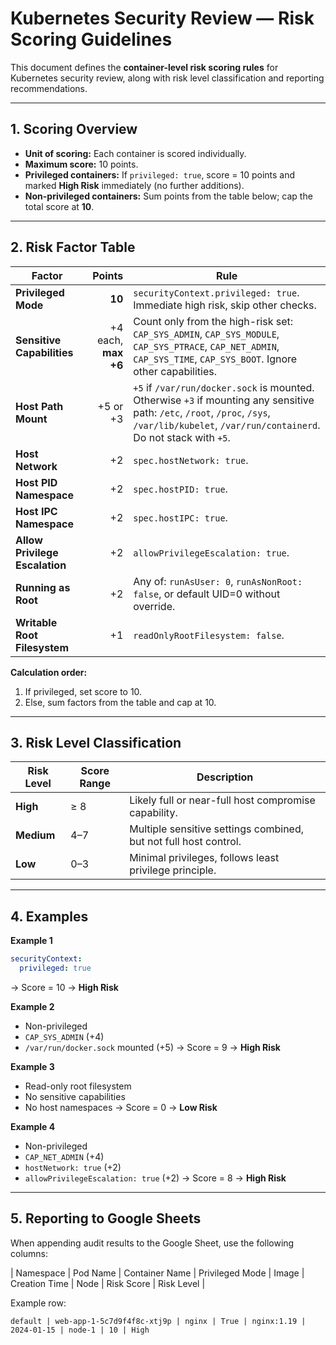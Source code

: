 # Kubernetes Security Review — Risk Scoring Guidelines

This document defines the **container-level risk scoring rules** for Kubernetes security review, along with risk level classification and reporting recommendations.

---

## 1. Scoring Overview

- **Unit of scoring:** Each container is scored individually.
- **Maximum score:** 10 points.
- **Privileged containers:** If `privileged: true`, score = 10 points and marked **High Risk** immediately (no further additions).
- **Non-privileged containers:** Sum points from the table below; cap the total score at **10**.

---

## 2. Risk Factor Table

| Factor | Points | Rule |
|--------|-------:|------|
| **Privileged Mode** | **10** | `securityContext.privileged: true`. Immediate high risk, skip other checks. |
| **Sensitive Capabilities** | +4 each, **max +6** | Count only from the high-risk set: `CAP_SYS_ADMIN`, `CAP_SYS_MODULE`, `CAP_SYS_PTRACE`, `CAP_NET_ADMIN`, `CAP_SYS_TIME`, `CAP_SYS_BOOT`. Ignore other capabilities. |
| **Host Path Mount** | +5 or +3 | `+5` if `/var/run/docker.sock` is mounted. Otherwise `+3` if mounting any sensitive path: `/etc`, `/root`, `/proc`, `/sys`, `/var/lib/kubelet`, `/var/run/containerd`. Do not stack with `+5`. |
| **Host Network** | +2 | `spec.hostNetwork: true`. |
| **Host PID Namespace** | +2 | `spec.hostPID: true`. |
| **Host IPC Namespace** | +2 | `spec.hostIPC: true`. |
| **Allow Privilege Escalation** | +2 | `allowPrivilegeEscalation: true`. |
| **Running as Root** | +2 | Any of: `runAsUser: 0`, `runAsNonRoot: false`, or default UID=0 without override. |
| **Writable Root Filesystem** | +1 | `readOnlyRootFilesystem: false`. |

**Calculation order:**
1. If privileged, set score to 10.
2. Else, sum factors from the table and cap at 10.

---

## 3. Risk Level Classification

| Risk Level | Score Range | Description |
|------------|-------------|-------------|
| **High** | ≥ 8 | Likely full or near-full host compromise capability. |
| **Medium** | 4–7 | Multiple sensitive settings combined, but not full host control. |
| **Low** | 0–3 | Minimal privileges, follows least privilege principle. |

---

## 4. Examples

**Example 1**  
```yaml
securityContext:
  privileged: true
```
→ Score = 10 → **High Risk**

**Example 2**

* Non-privileged
* `CAP_SYS_ADMIN` (+4)
* `/var/run/docker.sock` mounted (+5)
  → Score = 9 → **High Risk**

**Example 3**

* Read-only root filesystem
* No sensitive capabilities
* No host namespaces
  → Score = 0 → **Low Risk**

**Example 4**

* Non-privileged
* `CAP_NET_ADMIN` (+4)
* `hostNetwork: true` (+2)
* `allowPrivilegeEscalation: true` (+2)
  → Score = 8 → **High Risk**

---

## 5. Reporting to Google Sheets

When appending audit results to the Google Sheet, use the following columns:

\| Namespace | Pod Name | Container Name | Privileged Mode | Image | Creation Time | Node | Risk Score | Risk Level | 

Example row:

```
default | web-app-1-5c7d9f4f8c-xtj9p | nginx | True | nginx:1.19 | 2024-01-15 | node-1 | 10 | High 
```


